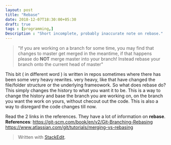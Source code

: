 ```yaml
---
layout: post
title: "Rebase"
date: 2018-12-07T18:30:00+05:30
draft: true
tags : [programming,]
Description : "Short incomplete, probably inaccurate note on rebase."
---
```


>  "If you are working on a branch for some time, you may find that changes to master get merged in the meantime, if that happens please do **NOT** merge master into your branch! Instead rebase your branch onto the current head of master"  

This bit ( in different word ) is written in repos sometimes where there has been some very heavy rewrites. very heavy, like that have changed the file/folder structure or the underlying frameowork. So what does rebase do?
This simply changes the history to what you want it to be. This is a way to change the history and base the branch you are working on, on the branch you want the work on yours, without checout out the code.
This is also a way to disregard the code changes till now.

Read the 2 links in the references. They have a lot of information on __rebase__.
**References**: 
<https://git-scm.com/book/en/v2/Git-Branching-Rebasing>
<https://www.atlassian.com/git/tutorials/merging-vs-rebasing>

> Written with [StackEdit](https://stackedit.io/).
<!--stackedit_data:
eyJoaXN0b3J5IjpbLTQ2NjE4MjY4NSwtMzYyMTI0OTI5XX0=
-->